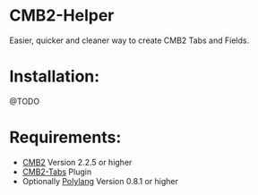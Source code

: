 # CMB2-Helper
Easier, quicker and cleaner way to create CMB2 Tabs and Fields.

# Installation:
@TODO


# Requirements:
 - [CMB2](https://github.com/CMB2/CMB2) Version 2.2.5 or higher
 - [CMB2-Tabs](https://github.com/LeadSoftInc/cmb2-tabs) Plugin
 - Optionally [Polylang](https://wordpress.org/plugins/polylang/) Version 0.8.1 or higher
